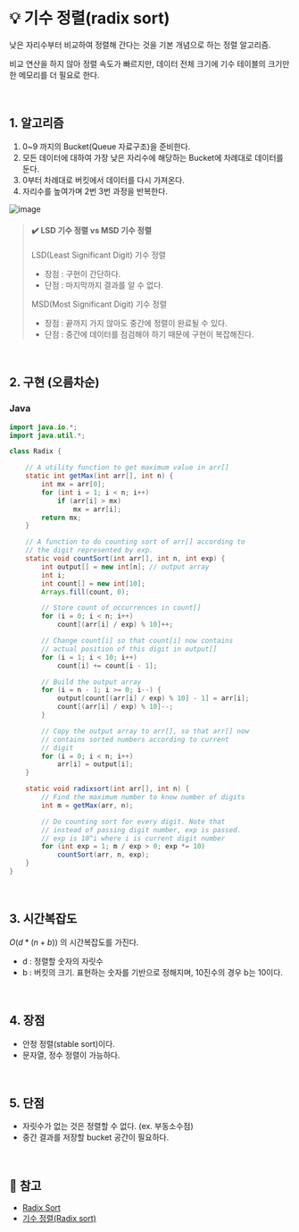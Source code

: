 # 💡 기수 정렬(radix sort)

낮은 자리수부터 비교하여 정렬해 간다는 것을 기본 개념으로 하는 정렬 알고리즘.

비교 연산을 하지 않아 정렬 속도가 빠르지만, 데이터 전체 크기에 기수 테이블의 크기만한 메모리를 더 필요로 한다.

<br/>

## 1. 알고리즘

1. 0~9 까지의 Bucket(Queue 자료구조)을 준비한다.
2. 모든 데이터에 대하여 가장 낮은 자리수에 해당하는 Bucket에 차례대로 데이터를 둔다.
3. 0부터 차례대로 버킷에서 데이터를 다시 가져온다.
4. 자리수를 높여가며 2번 3번 과정을 반복한다.

![image](https://user-images.githubusercontent.com/75151848/193444070-88fe8cc5-eb9b-4764-abfa-560512359414.png)

> #### ✔️ LSD 기수 정렬 vs MSD 기수 정렬
> LSD(Least Significant Digit) 기수 정렬
> - 장점 : 구현이 간단하다.
> - 단점 : 마지막까지 결과를 알 수 없다.
> 
> MSD(Most Significant Digit) 기수 정렬
> - 장점 : 끝까지 가지 않아도 중간에 정렬이 완료될 수 있다.
> - 단점 : 중간에 데이터를 점검해야 하기 때문에 구현이 복잡해진다.


<br/>

## 2. 구현 (오름차순)
### Java
```java
import java.io.*;
import java.util.*;

class Radix {

	// A utility function to get maximum value in arr[]
	static int getMax(int arr[], int n) {
		int mx = arr[0];
		for (int i = 1; i < n; i++)
			if (arr[i] > mx)
				mx = arr[i];
		return mx;
	}

	// A function to do counting sort of arr[] according to
	// the digit represented by exp.
	static void countSort(int arr[], int n, int exp) {
		int output[] = new int[n]; // output array
		int i;
		int count[] = new int[10];
		Arrays.fill(count, 0);

		// Store count of occurrences in count[]
		for (i = 0; i < n; i++)
			count[(arr[i] / exp) % 10]++;

		// Change count[i] so that count[i] now contains
		// actual position of this digit in output[]
		for (i = 1; i < 10; i++)
			count[i] += count[i - 1];

		// Build the output array
		for (i = n - 1; i >= 0; i--) {
			output[count[(arr[i] / exp) % 10] - 1] = arr[i];
			count[(arr[i] / exp) % 10]--;
		}

		// Copy the output array to arr[], so that arr[] now
		// contains sorted numbers according to current
		// digit
		for (i = 0; i < n; i++)
			arr[i] = output[i];
	}

	static void radixsort(int arr[], int n) {
		// Find the maximum number to know number of digits
		int m = getMax(arr, n);

		// Do counting sort for every digit. Note that
		// instead of passing digit number, exp is passed.
		// exp is 10^i where i is current digit number
		for (int exp = 1; m / exp > 0; exp *= 10)
			countSort(arr, n, exp);
	}
}
```
<br/>

## 3. 시간복잡도

$O(d*(n+b))$ 의 시간복잡도를 가진다.
- d : 정렬할 숫자의 자릿수
- b : 버킷의 크기. 표현하는 숫자를 기반으로 정해지며, 10진수의 경우 b는 10이다.

<br/>

## 4. 장점

- 안정 정렬(stable sort)이다.
- 문자열, 정수 정렬이 가능하다.

<br/>

## 5. 단점

- 자릿수가 없는 것은 정렬할 수 없다. (ex. 부동소수점)
- 중간 결과를 저장할 bucket 공간이 필요하다.


<br/>

## 🔖 참고
- [Radix Sort](https://www.geeksforgeeks.org/radix-sort/?ref=lbp)
- [기수 정렬(Radix sort)](https://gyoogle.dev/blog/algorithm/Radix%20Sort.html)
